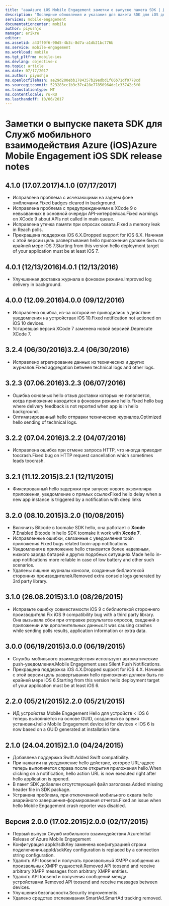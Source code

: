 ```yaml
---
title: "aaaAzure iOS Mobile Engagement заметки о выпуске пакета SDK | Документы Microsoft"
description: "Последние обновления и указания для пакета SDK для iOS для Служб мобильного взаимодействия Azure"
services: mobile-engagement
documentationcenter: mobile
author: piyushjo
manager: erikre
editor: 
ms.assetid: a43ff0f6-90d5-4b3c-8d7a-a1db21bc776b
ms.service: mobile-engagement
ms.workload: mobile
ms.tgt_pltfrm: mobile-ios
ms.devlang: objective-c
ms.topic: article
ms.date: 07/17/2017
ms.author: piyushjo
ms.openlocfilehash: ae29d200ebb1784357b29edbd1f66b71df0778cd
ms.sourcegitcommit: 523283cc1b3c37c428e77850964dc1c33742c5f0
ms.translationtype: MT
ms.contentlocale: ru-RU
ms.lasthandoff: 10/06/2017
---
```

# <a name="azure-mobile-engagement-ios-sdk-release-notes"></a><span data-ttu-id="d5132-103">Заметки о выпуске пакета SDK для Служб мобильного взаимодействия Azure (iOS)</span><span class="sxs-lookup"><span data-stu-id="d5132-103">Azure Mobile Engagement iOS SDK release notes</span></span>

## <a name="410-07172017"></a><span data-ttu-id="d5132-104">4.1.0 (17.07.2017)</span><span class="sxs-lookup"><span data-stu-id="d5132-104">4.1.0 (07/17/2017)</span></span>
* <span data-ttu-id="d5132-105">Исправлена проблема с исчезающими на заднем фоне эмблемами.</span><span class="sxs-lookup"><span data-stu-id="d5132-105">Fixed badges cleared in background.</span></span>
* <span data-ttu-id="d5132-106">Исправлена проблема с предупреждениями в XCode 9 о невызванных в основной очереди API-интерфейсах.</span><span class="sxs-lookup"><span data-stu-id="d5132-106">Fixed warnings on XCode 9 about APIs not called in main queue.</span></span>
* <span data-ttu-id="d5132-107">Исправлена утечка памяти при опросах охвата.</span><span class="sxs-lookup"><span data-stu-id="d5132-107">Fixed a memory leak in Reach polls.</span></span>
* <span data-ttu-id="d5132-108">Прекращена поддержка iOS 6.X.</span><span class="sxs-lookup"><span data-stu-id="d5132-108">Dropped support for iOS 6.X.</span></span> <span data-ttu-id="d5132-109">Начиная с этой версии цель развертывания hello приложения должен быть по крайней мере iOS 7.</span><span class="sxs-lookup"><span data-stu-id="d5132-109">Starting from this version hello deployment target of your application must be at least iOS 7.</span></span>

## <a name="401-12132016"></a><span data-ttu-id="d5132-110">4.0.1 (12/13/2016)</span><span class="sxs-lookup"><span data-stu-id="d5132-110">4.0.1 (12/13/2016)</span></span>
* <span data-ttu-id="d5132-111">Улучшенная доставка журнала в фоновом режиме.</span><span class="sxs-lookup"><span data-stu-id="d5132-111">Improved log delivery in background.</span></span>

## <a name="400-09122016"></a><span data-ttu-id="d5132-112">4.0.0 (12.09.2016)</span><span class="sxs-lookup"><span data-stu-id="d5132-112">4.0.0 (09/12/2016)</span></span>
* <span data-ttu-id="d5132-113">Исправлена ошибка, из-за которой не приводились в действие уведомления на устройствах iOS 10.</span><span class="sxs-lookup"><span data-stu-id="d5132-113">Fixed notification not actioned on iOS 10 devices.</span></span>
* <span data-ttu-id="d5132-114">Устаревшая версия XCode 7 заменена новой версией.</span><span class="sxs-lookup"><span data-stu-id="d5132-114">Deprecate XCode 7.</span></span>

## <a name="324-06302016"></a><span data-ttu-id="d5132-115">3.2.4 (06/30/2016)</span><span class="sxs-lookup"><span data-stu-id="d5132-115">3.2.4 (06/30/2016)</span></span>
* <span data-ttu-id="d5132-116">Исправлено агрегирование данных из технических и других журналов.</span><span class="sxs-lookup"><span data-stu-id="d5132-116">Fixed aggregation between technical logs and other logs.</span></span>

## <a name="323-06072016"></a><span data-ttu-id="d5132-117">3.2.3 (07.06.2016)</span><span class="sxs-lookup"><span data-stu-id="d5132-117">3.2.3 (06/07/2016)</span></span>
* <span data-ttu-id="d5132-118">Ошибка основных hello отзыв доставки которых не появляется, когда приложение находится в фоновом режиме hello.</span><span class="sxs-lookup"><span data-stu-id="d5132-118">Fixed hello bug where delivery feedback is not reported when app is in hello background.</span></span>
* <span data-ttu-id="d5132-119">Оптимизированный hello отправки технических журналов.</span><span class="sxs-lookup"><span data-stu-id="d5132-119">Optimized hello sending of technical logs.</span></span>

## <a name="322-04072016"></a><span data-ttu-id="d5132-120">3.2.2 (07.04.2016)</span><span class="sxs-lookup"><span data-stu-id="d5132-120">3.2.2 (04/07/2016)</span></span>
* <span data-ttu-id="d5132-121">Исправлена ошибка при отмене запроса HTTP, что иногда приводит toocrash.</span><span class="sxs-lookup"><span data-stu-id="d5132-121">Fixed bug on HTTP request cancellation which sometimes leads toocrash.</span></span>

## <a name="321-12112015"></a><span data-ttu-id="d5132-122">3.2.1 (11.12.2015)</span><span class="sxs-lookup"><span data-stu-id="d5132-122">3.2.1 (12/11/2015)</span></span>
* <span data-ttu-id="d5132-123">Фиксированный hello задержки при запуске нового экземпляра приложения, уведомление о прямых ссылок</span><span class="sxs-lookup"><span data-stu-id="d5132-123">Fixed hello delay when a new app instance is triggered by a notification with deep links</span></span>

## <a name="320-10082015"></a><span data-ttu-id="d5132-124">3.2.0 (08.10.2015)</span><span class="sxs-lookup"><span data-stu-id="d5132-124">3.2.0 (10/08/2015)</span></span>
* <span data-ttu-id="d5132-125">Включить Bitcode в toomake SDK hello, она работает с **Xcode 7**.</span><span class="sxs-lookup"><span data-stu-id="d5132-125">Enabled Bitcode in hello SDK toomake it work with **Xcode 7**.</span></span>
* <span data-ttu-id="d5132-126">Исправленные ошибки, связанные с уведомления tooin приложения.</span><span class="sxs-lookup"><span data-stu-id="d5132-126">Fixed bugs related tooin-app notifications.</span></span>
* <span data-ttu-id="d5132-127">Уведомления в приложение hello становится более надежным, низкого заряда батарей и других подобных ситуациях.</span><span class="sxs-lookup"><span data-stu-id="d5132-127">Made hello in-app notifications more reliable in case of low battery and other such scenarios.</span></span>
* <span data-ttu-id="d5132-128">Удалены лишние журналы консоли, созданные библиотекой сторонних производителей.</span><span class="sxs-lookup"><span data-stu-id="d5132-128">Removed extra console logs generated by 3rd party library.</span></span>

## <a name="310-08262015"></a><span data-ttu-id="d5132-129">3.1.0 (26.08.2015)</span><span class="sxs-lookup"><span data-stu-id="d5132-129">3.1.0 (08/26/2015)</span></span>
* <span data-ttu-id="d5132-130">Исправьте ошибку совместимости iOS 9 с библиотекой стороннего производителя.</span><span class="sxs-lookup"><span data-stu-id="d5132-130">Fix iOS 9 compatibility bug with a third party library.</span></span> <span data-ttu-id="d5132-131">Она вызывала сбои при отправке результатов опросов, сведений о приложении или дополнительных данных.</span><span class="sxs-lookup"><span data-stu-id="d5132-131">It was causing crashes while sending polls results, application information or extra data.</span></span>

## <a name="300-06192015"></a><span data-ttu-id="d5132-132">3.0.0 (06/19/2015)</span><span class="sxs-lookup"><span data-stu-id="d5132-132">3.0.0 (06/19/2015)</span></span>
* <span data-ttu-id="d5132-133">Службы мобильного взаимодействия используют автоматические push-уведомления.</span><span class="sxs-lookup"><span data-stu-id="d5132-133">Mobile Engagement uses Silent Push Notifications.</span></span>
* <span data-ttu-id="d5132-134">Прекращена поддержка iOS 4.X.</span><span class="sxs-lookup"><span data-stu-id="d5132-134">Dropped support for iOS 4.X.</span></span> <span data-ttu-id="d5132-135">Начиная с этой версии цель развертывания hello приложения должен быть по крайней мере iOS 6.</span><span class="sxs-lookup"><span data-stu-id="d5132-135">Starting from this version hello deployment target of your application must be at least iOS 6.</span></span>

## <a name="220-05212015"></a><span data-ttu-id="d5132-136">2.2.0 (05/21/2015)</span><span class="sxs-lookup"><span data-stu-id="d5132-136">2.2.0 (05/21/2015)</span></span>
* <span data-ttu-id="d5132-137">ИД устройства Mobile Engagement Hello для устройств < iOS 6 теперь выполняется на основе GUID, созданный во время установки.</span><span class="sxs-lookup"><span data-stu-id="d5132-137">hello Mobile Engagement device id for devices < iOS 6 is now based on a GUID generated at installation time.</span></span>

## <a name="210-04242015"></a><span data-ttu-id="d5132-138">2.1.0 (24.04.2015)</span><span class="sxs-lookup"><span data-stu-id="d5132-138">2.1.0 (04/24/2015)</span></span>
* <span data-ttu-id="d5132-139">Добавлена поддержка Swift.</span><span class="sxs-lookup"><span data-stu-id="d5132-139">Added Swift compatibility.</span></span>
* <span data-ttu-id="d5132-140">При нажатии на уведомление hello действие, которое URL-адрес теперь выполняется справа после открытия приложения hello.</span><span class="sxs-lookup"><span data-stu-id="d5132-140">When clicking on a notification, hello action URL is now executed right after hello application is opened.</span></span>
* <span data-ttu-id="d5132-141">В пакет SDK добавлен отсутствующий файл заголовка.</span><span class="sxs-lookup"><span data-stu-id="d5132-141">Added missing header file in SDK package.</span></span>
* <span data-ttu-id="d5132-142">Устранена проблема, при отключенной мобильного охвата hello аварийного завершения-формирования отчетов.</span><span class="sxs-lookup"><span data-stu-id="d5132-142">Fixed an issue when hello Mobile Engagement crash reporter was disabled.</span></span>

## <a name="200-02172015"></a><span data-ttu-id="d5132-143">Версия 2.0.0 (17.02.2015)</span><span class="sxs-lookup"><span data-stu-id="d5132-143">2.0.0 (02/17/2015)</span></span>
* <span data-ttu-id="d5132-144">Первый выпуск Служб мобильного взаимодействия Azure</span><span class="sxs-lookup"><span data-stu-id="d5132-144">Initial Release of Azure Mobile Engagement</span></span>
* <span data-ttu-id="d5132-145">Конфигурация appId/sdkKey заменена конфигурацией строки подключения.</span><span class="sxs-lookup"><span data-stu-id="d5132-145">appId/sdkKey configuration is replaced by a connection string configuration.</span></span>
* <span data-ttu-id="d5132-146">Удалить API toosend и получать произвольный XMPP сообщения из произвольных XMPP сущностей.</span><span class="sxs-lookup"><span data-stu-id="d5132-146">Removed API toosend and receive arbitrary XMPP messages from arbitrary XMPP entities.</span></span>
* <span data-ttu-id="d5132-147">Удалить API toosend и получения сообщений между устройствами.</span><span class="sxs-lookup"><span data-stu-id="d5132-147">Removed API toosend and receive messages between devices.</span></span>
* <span data-ttu-id="d5132-148">Улучшения безопасности.</span><span class="sxs-lookup"><span data-stu-id="d5132-148">Security improvements.</span></span>
* <span data-ttu-id="d5132-149">Удалено средство отслеживания SmartAd.</span><span class="sxs-lookup"><span data-stu-id="d5132-149">SmartAd tracking removed.</span></span>
